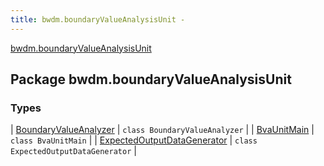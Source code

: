 ```yaml
---
title: bwdm.boundaryValueAnalysisUnit - 
---
```


[bwdm.boundaryValueAnalysisUnit](./index.html)

## Package bwdm.boundaryValueAnalysisUnit

### Types

| [BoundaryValueAnalyzer](-boundary-value-analyzer/index.html) | `class BoundaryValueAnalyzer` |
| [BvaUnitMain](-bva-unit-main/index.html) | `class BvaUnitMain` |
| [ExpectedOutputDataGenerator](-expected-output-data-generator/index.html) | `class ExpectedOutputDataGenerator` |

